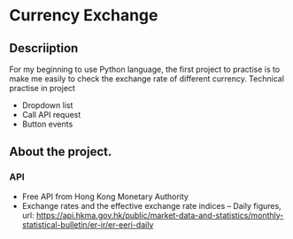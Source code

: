 # Currency Exchange

## Descriiption
For my beginning to use Python language, the first project to practise is to make me easily to check the exchange rate of different currency. 
Technical practise in project
- Dropdown list
- Call API request
- Button events

## About the project.

### API
- Free API from Hong Kong Monetary Authority
- Exchange rates and the effective exchange rate indices – Daily figures, url: https://api.hkma.gov.hk/public/market-data-and-statistics/monthly-statistical-bulletin/er-ir/er-eeri-daily
